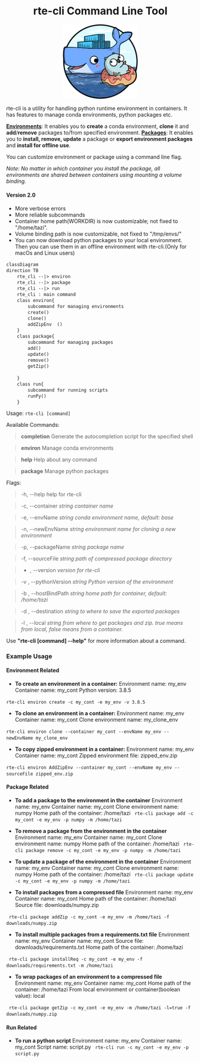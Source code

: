
<h1 align="center">
rte-cli Command Line Tool
</h1>

<p align="center">
<img src="resources/rte-cli-logo.png" alt="rte-cli logo" width="200"/>
</p>

rte-cli is a utility for handling python runtime environment in containers. It has features to manage conda environments, python packages etc.

**<u>Environments</u>**:
 It enables you to **create** a conda environment, **clone** it and **add**/**remove** packages to/from specified environment.
**<u>Packages</u>**:
It enables you to **install, remove, update** a package or **export environment packages** and **install for offline use**.


You can customize environment or package using a command line flag.

_Note: No matter in which container you install the package, all environments are shared between containers using mounting a volume binding._
<br>

#### Version 2.0
- More verbose errors
- More reliable subcommands
- Container home path(WORKDIR) is now customizable; not fixed to "/home/tazi".
- Volume binding path is now customizable, not fixed to "/tmp/envs/"
- You can now download python packages to your local environment. Then you can use them in an offline environment with rte-cli.(Only for macOs and Linux users)

``` mermaid
classDiagram
direction TB
    rte_cli --|> environ
    rte_cli --|> package
    rte_cli --|> run
    rte_cli : main command
    class environ{  
        subcommand for managing environments
        create()
        clone()
        addZipEnv  () 
    }
    class package{
        subcommand for managing packages
        add()
        update()
        remove()
        getZip()
        
    }
    class run{
        subcommand for running scripts
        runPy()
    }
```
Usage:
  ```rte-cli [command]```

Available Commands:
> **completion**  Generate the autocompletion script for the specified shell

> **environ**     Manage conda environments

> **help**        Help about any command

> **package**    Manage python packages


Flags:
>-h, --help                 help for rte-cli

>-c, --container *string*           *container name*

>-e, --envName *string*             *conda environment name, default: base*

>-n, --newEnvName *string*          *environment name for cloning a new environment*

>-p, --packageName *string*         *package name*

>-f, --sourceFile *string*          *path of compressed package directory*

>- , --version                      *version for rte-cli*

>-v , --pythonVersion *string*      *Python version of the environment*

>-b , --hostBindPath *string*       *home path for container, default: /home/tazi*

>-d , --destination *string*        *to where to save the exported packages*

>-l , --local *string*              *from where to get packages and zip. true means from local, false means from a container.*

Use **"rte-cli [command] --help"** for more information about a command.

### Example Usage ####
#### Environment Related ####
 - **To create an environment in a container:**
Environment name: my_env
Container name: my_cont
Python version: 3.8.5

```rte-cli environ create -c my_cont -e my_env -v 3.8.5 ```

 - **To clone an environment in a container:**
Environment name: my_env
Container name: my_cont
Clone environment name: my_clone_env

```rte-cli environ clone --container my_cont --envName my_env --newEnvName my_clone_env```

 - **To copy zipped environment in a container:**
Environment name: my_env
Container name: my_cont
Zipped environment file: zipped_env.zip

```rte-cli environ AddZipEnv --container my_cont --envName my_env --sourceFile zipped_env.zip```

#### Package Related ####
 - **To add a package to the environment in the container**
Environment name: my_env
Container name: my_cont
Clone environment name: numpy
Home path of the container: /home/tazi
``` rte-cli package add -c my_cont -e my_env -p numpy -m /home/tazi```

 - **To remove a package from the environment in the container**
Environment name: my_env
Container name: my_cont
Clone environment name: numpy
Home path of the container: /home/tazi
``` rte-cli package remove -c my_cont -e my_env -p numpy -m /home/tazi```

 - **To update a package of the environment in the container**
Environment name: my_env
Container name: my_cont
Clone environment name: numpy
Home path of the container: /home/tazi
``` rte-cli package update -c my_cont -e my_env -p numpy -m /home/tazi```

 - **To install packages from a compressed file**
Environment name: my_env
Container name: my_cont
Home path of the container: /home/tazi
Source file: downloads/numpy.zip

``` rte-cli package addZip -c my_cont -e my_env -m /home/tazi -f downloads/numpy.zip```

 - **To install multiple packages from a requirements.txt file**
Environment name: my_env
Container name: my_cont
Source file: downloads/requirements.txt
Home path of the container: /home/tazi

``` rte-cli package installReq -c my_cont -e my_env -f downloads/requirements.txt -m /home/tazi```

 - **To wrap packages of an environment to a compressed file**
Environment name: my_env
Container name: my_cont
Home path of the container: /home/tazi
From local environment or container(boolean value): local

``` rte-cli package getZip -c my_cont -e my_env -m /home/tazi -l=true -f downloads/numpy.zip```
#### Run Related ####
 - **To run a python script**
Environment name: my_env
Container name: my_cont
Script name: script.py
``` rte-cli run -c my_cont -e my_env -p script.py```
